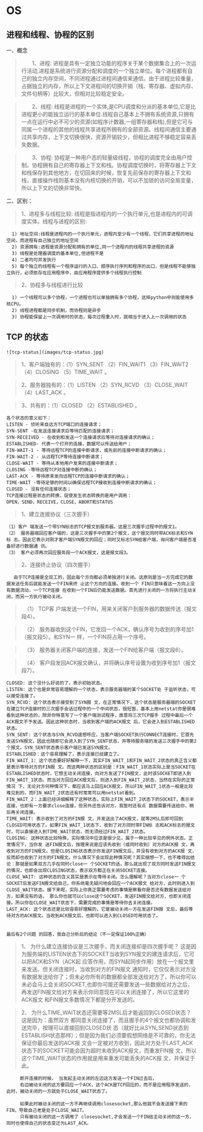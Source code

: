 # OS

## 进程和线程、协程的区别

一、概念

>　　1、进程: 进程是具有一定独立功能的程序关于某个数据集合上的一次运行活动,进程是系统进行资源分配和调度的一个独立单位。每个进程都有自己的独立内存空间，不同进程通过进程间通信来通信。由于进程比较重量，占据独立的内存，所以上下文进程间的切换开销（栈、寄存器、虚拟内存、文件句柄等）比较大，但相对比较稳定安全。

>　　2、线程: 线程是进程的一个实体,是CPU调度和分派的基本单位,它是比进程更小的能独立运行的基本单位.线程自己基本上不拥有系统资源,只拥有一点在运行中必不可少的资源(如程序计数器,一组寄存器和栈),但是它可与同属一个进程的其他的线程共享进程所拥有的全部资源。线程间通信主要通过共享内存，上下文切换很快，资源开销较少，但相比进程不够稳定容易丢失数据。

>　　3、协程: 协程是一种用户态的轻量级线程，协程的调度完全由用户控制。协程拥有自己的寄存器上下文和栈。协程调度切换时，将寄存器上下文和栈保存到其他地方，在切回来的时候，恢复先前保存的寄存器上下文和栈，直接操作栈则基本没有内核切换的开销，可以不加锁的访问全局变量，所以上下文的切换非常快。

二、区别：

>    1、进程多与线程比较: 线程是指进程内的一个执行单元,也是进程内的可调度实体。线程与进程的区别:

      1) 地址空间:线程是进程内的一个执行单元，进程内至少有一个线程，它们共享进程的地址空间，而进程有自己独立的地址空间
      2) 资源拥有:进程是资源分配和拥有的单位,同一个进程内的线程共享进程的资源
      3) 线程是处理器调度的基本单位,但进程不是
      4) 二者均可并发执行
      5) 每个独立的线程有一个程序运行的入口、顺序执行序列和程序的出口，但是线程不能够独立执行，必须依存在应用程序中，由应用程序提供多个线程执行控制

>   2、协程多与线程进行比较

      1) 一个线程可以多个协程，一个进程也可以单独拥有多个协程，这样python中则能使用多核CPU。
      2) 线程进程都是同步机制，而协程则是异步
      3) 协程能保留上一次调用时的状态，每次过程重入时，就相当于进入上一次调用的状态

## TCP 的状态

    ![tcp-status](images/tcp-status.jpg)
>    1、客户端独有的：（1）SYN_SENT （2）FIN_WAIT1 （3）FIN_WAIT2 （4）CLOSING （5）TIME_WAIT 。

>    2、服务器独有的：（1）LISTEN （2）SYN_RCVD （3）CLOSE_WAIT （4）LAST_ACK 。

>    3、共有的：（1）CLOSED （2）ESTABLISHED 。

    各个状态的意义如下：
    LISTEN - 侦听来自远方TCP端口的连接请求；
    SYN-SENT -在发送连接请求后等待匹配的连接请求；
    SYN-RECEIVED - 在收到和发送一个连接请求后等待对连接请求的确认；
    ESTABLISHED- 代表一个打开的连接，数据可以传送给用户；
    FIN-WAIT-1 - 等待远程TCP的连接中断请求，或先前的连接中断请求的确认；
    FIN-WAIT-2 - 从远程TCP等待连接中断请求；
    CLOSE-WAIT - 等待从本地用户发来的连接中断请求；
    CLOSING -等待远程TCP对连接中断的确认；
    LAST-ACK - 等待原来发向远程TCP的连接中断请求的确认；
    TIME-WAIT -等待足够的时间以确保远程TCP接收到连接中断请求的确认；
    CLOSED - 没有任何连接状态；
    TCP连接过程是状态的转换，促使发生状态转换的是用户调用：
    OPEN，SEND，RECEIVE，CLOSE，ABORT和STATUS


>    1、建立连接协议（三次握手）

    （1）客户 端发送一个带SYN标志的TCP报文到服务器。这是三次握手过程中的报文1。
    （2） 服务器端回应客户端的，这是三次握手中的第2个报文，这个报文同时带ACK标志和SYN标 志。因此它表示对刚才客户端SYN报文的回应；同时又标志SYN给客户端，询问客户端是否准备好进行数据通 讯。
    （3） 客户必须再次回应服务段一个ACK报文，这是报文段3。

>    2、连接终止协议（四次握手）

    　 由于TCP连接是全双工的，因此每个方向都必须单独进行关闭。这原则是当一方完成它的数据发送任务后就能发送一个FIN来终 止这个方向的连接。收到一个 FIN只意味着这一方向上没有数据流动，一个TCP连接 在收到一个FIN后仍能发送数据。首先进行关闭的一方将执行主动关闭，而另一方执行被动关闭。

>    　（1） TCP客 户端发送一个FIN，用来关闭客户到服务器的数据传送（报文段4）。

>    　（2） 服务器收到这个FIN，它发回一个ACK，确认序号为收到的序号加1（报文段5）。和SYN一 样，一个FIN将占用一个序号。

>    　（3） 服务器关闭客户端的连接，发送一个FIN给客户端（报文段6）。

>    　（4） 客户段发回ACK报文确认，并将确认序号设置为收到序号加1（报文段7）。

    CLOSED: 这个没什么好说的了，表示初始状态。
    LISTEN: 这个也是非常容易理解的一个状态，表示服务器端的某个SOCKET处 于监听状态，可以接受连接了。
    SYN_RCVD: 这个状态表示接受到了SYN报 文，在正常情况下，这个状态是服务器端的SOCKET在建立TCP连接时的三次握手会话过程中的一个中间状态，很短暂，基本上用netstat你是很难看到这种状态的，除非你特意写了一个客户端测试程序，故意将三次TCP握手 过程中最后一个ACK报文不予发送。因此这种状态时，当收到客户端的ACK报文 后，它会进入到ESTABLISHED状态。
    SYN_SENT: 这个状态与SYN_RCVD遥想呼应，当客户端SOCKET执行CONNECT连接时，它首先发送SYN报文，因此也随即它会进入到了SYN_SENT状态，并等待服务端的发送三次握手中的第2个报文。SYN_SENT状态表示客户端已发送SYN报文。
    ESTABLISHED：这个容易理解了，表示连接已经建立了。
    FIN_WAIT_1: 这个状态要好好解释一下，其实FIN_WAIT_1和FIN_WAIT_2状态的真正含义都是表示等待对方的FIN报 文。而这两种状态的区别是：FIN_WAIT_1状态实际上是当SOCKET在ESTABLISHED状态时，它想主动关闭连接，向对方发送了FIN报文，此时该SOCKET即进入到FIN_WAIT_1状态。而当对方回应ACK报文后，则进入到FIN_WAIT_2状态，当然在实际的正常情况 下，无论对方何种情况下，都应该马上回应ACK报文，所以FIN_WAIT_1状态一般是比较难见到的，而FIN_WAIT_2状态还有时常常可以用netstat看到。
    FIN_WAIT_2：上面已经详细解释了这种状态，实际上FIN_WAIT_2状态下的SOCKET，表示半连接，也即有一方要求close连接，但另外还告诉对方，我暂时还有点 数据需要传送给你，稍后再关闭连接。
    TIME_WAIT: 表示收到了对方的FIN报 文，并发送出了ACK报文，就等2MSL后即可回到CLOSED可用状态了。如果FIN_WAIT_1状态下，收到了对方同时带FIN标 志和ACK标志的报文时，可以直接进入到TIME_WAIT状态，而无须经过FIN_WAIT_2状态。
    CLOSING: 这种状态比较特殊，实际情况中应该是很少见，属于一种比较罕见的例外状态。正常情况下，当你发 送FIN报文后，按理来说是应该先收到（或同时收到）对方的ACK报 文，再收到对方的FIN报文。但是CLOSING状态表示你发送FIN报文后，并没有收到对方的ACK报 文，反而却也收到了对方的FIN报文。什么情况下会出现此种情况呢？其实细想一下，也不难得出结论：那就是如果双方几乎在同时close一 个SOCKET的话，那么就出现了双方同时发送FIN报文的情况，也即会出现CLOSING状态，表示双方都正在关闭SOCKET连接。
    CLOSE_WAIT: 这种状态的含义其实是表示在等待关闭。怎么理解呢？当对方close一 个SOCKET后发送FIN报文给自己，你系统毫无疑问地会回应一个ACK报文 给对方，此时则进入到CLOSE_WAIT状态。接下来呢，实际上你真正需要考虑的事情是察看你是否还有数据发送给对方，如果没有的话， 那么你也就可以close这个SOCKET，发送FIN报文给对方，也即关闭连接。所以你在CLOSE_WAIT状态下，需要完成的事情是等待你去关闭连接。
    LAST_ACK: 这个状态还是比较容易好理解的，它是被动关闭一方在发送FIN报 文后，最后等待对方的ACK报文。当收到ACK报文后，也即可以进入到CLOSED可用状态了。


    最后有2个问题 的回答，我自己分析后的结论（不一定保证100%正确）

>    1、 为什么建立连接协议是三次握手，而关闭连接却是四次握手呢？
    这是因为服务端的LISTEN状态下的SOCKET当收到SYN报文的建连请求后，它可以把ACK和SYN（ACK起 应答作用，而SYN起同步作用）放在一个报文里来发送。但关闭连接时，当收到对方的FIN报文 通知时，它仅仅表示对方没有数据发送给你了；但未必你所有的数据都全部发送给对方了，所以你可以未必会马上会关闭SOCKET,也即你可能还需要发送一些数据给对方之后，再发送FIN报文给对方来表示你同意现在可以关闭连接了，所以它这里的ACK报文 和FIN报文多数情况下都是分开发送的。

>    2、 为什么TIME_WAIT状态还需要等2MSL后才能返回到CLOSED状态？
    这是因为：虽然双方 都同意关闭连接了，而且握手的4个报文也都协调和发送完毕，按理可以直接回到CLOSED状 态（就好比从SYN_SEND状态到ESTABLISH状态那样）；但是因为我们必须要假想网络是不可靠的，你无法保证你最后发送的ACK报 文会一定被对方收到，因此对方处于LAST_ACK状态下的SOCKET可能会因为超时未收到ACK报文，而重发FIN报 文，所以这个TIME_WAIT状态的作用就是用来重发可能丢失的ACK报 文，并保证于此。

         断开连接的时候， 当发起主动关闭的左边这方发送一个FIN过去后，
         右边被动关闭的这方要回应一个ACK，这个ACK是TCP回应的，而不是应用程序发送的，此时，被动关闭的一方就处于CLOSE_WAIT状态了。

         如果此时被动关闭的这一方不再继续调用closesocket,那么他就不会发送接下来的FIN，导致自己老是处于CLOSE_WAIT。
         只有被动关闭的这一方调用了 closesocket,才会发送一个FIN给主动关闭的这一方，同时也使得自己的状态变迁为LAST_ACK。


